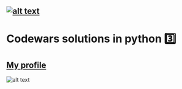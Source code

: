 [![alt text](https://img.shields.io/badge/python-3.6-red)](https://python.org)
---
# Codewars solutions in python :three:

 ## [My profile](https://www.codewars.com/users/deedy-ru) 
 ![alt text](https://www.codewars.com/users/deedy-ru/badges/large)
